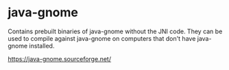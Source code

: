 # java-gnome

Contains prebuilt binaries of java-gnome without the JNI code.
They can be used to compile against java-gnome on computers that don't have java-gnome installed.

https://java-gnome.sourceforge.net/
